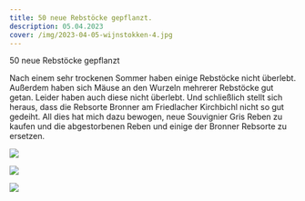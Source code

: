 ```yaml
---
title: 50 neue Rebstöcke gepflanzt.
description: 05.04.2023
cover: /img/2023-04-05-wijnstokken-4.jpg
---
```

50 neue Rebstöcke gepflanzt

Nach einem sehr trockenen Sommer haben einige Rebstöcke nicht überlebt. Außerdem haben sich Mäuse an den Wurzeln mehrerer Rebstöcke gut getan. Leider haben auch diese nicht überlebt. Und schließlich stellt sich heraus, dass die Rebsorte Bronner am Friedlacher Kirchbichl nicht so gut gedeiht. All dies hat mich dazu bewogen, neue Souvignier Gris Reben zu kaufen und die abgestorbenen Reben und einige der Bronner Rebsorte zu ersetzen.

![](/img/2023-04-05-wijnstokken-1.jpg)

![](/img/2023-04-05-wijnstokken-2.jpg)

![](/img/2023-04-05-wijnstokken-3.jpg)